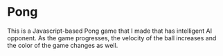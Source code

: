 # Pong
This is a Javascript-based Pong game that I made that has intelligent AI opponent. As the game progresses, the velocity of the ball increases and the color of the game changes as well.
